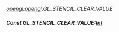 _[opengl](../../modules/opengl/opengl-module.md):[opengl](../../modules/opengl/opengl-module.md).GL\_STENCIL\_CLEAR\_VALUE_
##### Const GL\_STENCIL\_CLEAR\_VALUE:[Int](../../modules/wonkey/wonkey-types-int.md)
